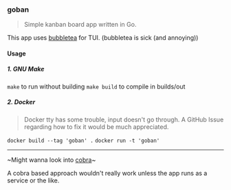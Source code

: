 ### goban

> Simple kanban board app written in Go.

This app uses [bubbletea](https://github.com/charmbracelet/bubbletea) for TUI. (bubbletea is sick (and annoying))

#### Usage

##### 1. GNU Make

`make` to run without building
`make build` to compile in builds/out

##### 2. Docker

> Docker tty has some trouble, input doesn't go through.
> A GitHub Issue regarding how to fix it would be much appreciated.

`docker build --tag 'goban' .`
`docker run -t 'goban'`

---

~Might wanna look into [cobra](https://pkg.go.dev/github.com/spf13/cobra)~

A cobra based approach wouldn't really work unless the app runs as a service or the like.
